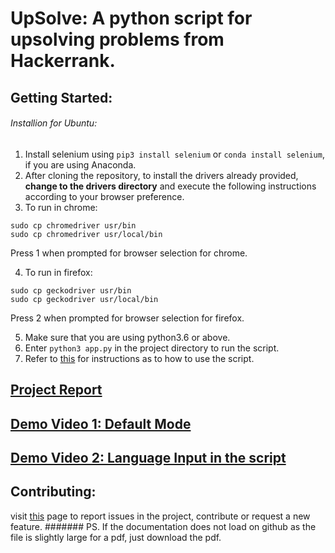 # UpSolve: A python script for upsolving problems from Hackerrank.
## Getting Started:
###### Installion for Ubuntu:
1. Install selenium using `pip3 install selenium` or `conda install selenium`, if you are using Anaconda.
2. After cloning the repository, to install the drivers already provided, **change to the drivers directory** and execute the following instructions according to your browser preference.
2. To run in chrome: 
```
sudo cp chromedriver usr/bin
sudo cp chromedriver usr/local/bin
```
Press 1 when prompted for browser selection for chrome. 

4. To run in firefox: 
```
sudo cp geckodriver usr/bin
sudo cp geckodriver usr/local/bin
```
Press 2 when prompted for browser selection for firefox.

5. Make sure that you are using python3.6 or above.
6. Enter `python3 app.py` in the project directory to run the script.
7. Refer to [this]() for instructions as to how to use the script.

## [Project Report](https://github.com/masterchief01/UpSolve/blob/master/UpSolve.pdf)
## [Demo Video 1: Default Mode](https://www.youtube.com/watch?v=tECo12dcGfI)
## [Demo Video 2: Language Input in the script](https://www.youtube.com/watch?v=t7UQTt1M6j4)

## Contributing:
visit [this](https://github.com/masterchief01/UpSolve/issues) page to report issues in the project, contribute or request a new feature.
####### PS. If the documentation does not load on github as the file is slightly large for a pdf, just download the pdf.
